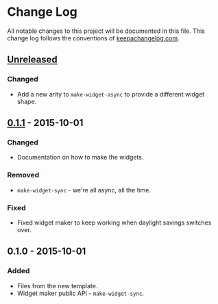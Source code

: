 # Change Log
All notable changes to this project will be documented in this file. This change log follows the conventions of [keepachangelog.com](http://keepachangelog.com/).

## [Unreleased][unreleased]
### Changed
- Add a new arity to `make-widget-async` to provide a different widget shape.

## [0.1.1] - 2015-10-01
### Changed
- Documentation on how to make the widgets.

### Removed
- `make-widget-sync` - we're all async, all the time.

### Fixed
- Fixed widget maker to keep working when daylight savings switches over.

## 0.1.0 - 2015-10-01
### Added
- Files from the new template.
- Widget maker public API - `make-widget-sync`.

[unreleased]: https://github.com/your-name/pipeline/compare/0.1.1...HEAD
[0.1.1]: https://github.com/your-name/pipeline/compare/0.1.0...0.1.1
